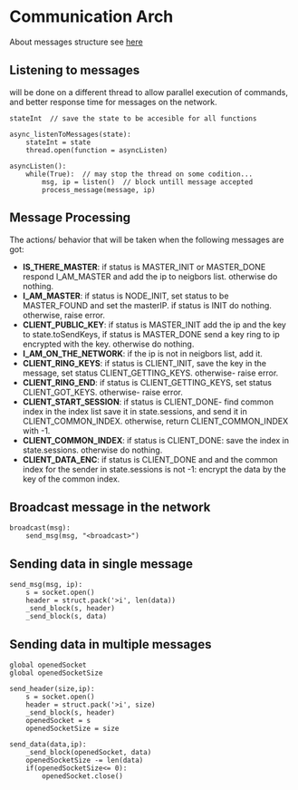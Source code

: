 
# Communication Arch
About messages structure see [here](https://github.com/reutnagar/distributed-RSA-for-IoT/blob/master/Docs/Massages_Structure_Arch.md)
## Listening to messages
will be done on a different thread to allow parallel execution of commands, and better response time for messages on the network.
```
stateInt  // save the state to be accesible for all functions

async_listenToMessages(state):
	stateInt = state
	thread.open(function = asyncListen)

asyncListen():
	while(True):  // may stop the thread on some codition...
		msg, ip = listen()  // block untill message accepted
		process_message(message, ip)
```

## Message Processing
The actions/ behavior that will be taken when the following messages are got:

- <b>IS_THERE_MASTER</b>: if status is MASTER_INIT or MASTER_DONE respond I_AM_MASTER and add the ip to neigbors list. otherwise do nothing.
- <b>I_AM_MASTER</b>: if status is NODE_INIT, set status to be MASTER_FOUND and set the masterIP. if status is INIT do nothing. otherwise, raise error.
- <b>CLIENT_PUBLIC_KEY</b>: if status is MASTER_INIT add the ip and the key to state.toSendKeys, if status is MASTER_DONE send a key ring to ip encrypted with the key. otherwise do nothing.
- <b>I_AM_ON_THE_NETWORK</b>: if the ip is not in neigbors list, add it.
- <b>CLIENT_RING_KEYS</b>: if status is CLIENT_INIT, save the key in the message, set status CLIENT_GETTING_KEYS. otherwise- raise error.
- <b>CLIENT_RING_END</b>: if status is CLIENT_GETTING_KEYS, set status CLIENT_GOT_KEYS. otherwise- raise error.
- <b>CLIENT_START_SESSION</b>: if status is CLIENT_DONE- find common index in the index list save it in state.sessions, and send it in CLIENT_COMMON_INDEX. otherwise, return CLIENT_COMMON_INDEX with -1.
- <b>CLIENT_COMMON_INDEX</b>: if status is CLIENT_DONE: save the index in state.sessions. otherwise do nothing.
- <b>CLIENT_DATA_ENC</b>: if status is CLIENT_DONE and and the common index for the sender in state.sessions is not -1: encrypt the data
by the key of the common index.

## Broadcast message in the network
```
broadcast(msg):
	send_msg(msg, "<broadcast>")
```

## Sending data in single message
```
send_msg(msg, ip):
	s = socket.open()
	header = struct.pack('>i', len(data))
	_send_block(s, header)
	_send_block(s, data)
```
## Sending data in multiple messages
```
global openedSocket
global openedSocketSize

send_header(size,ip):
	s = socket.open()
	header = struct.pack('>i', size)
	_send_block(s, header)
	openedSocket = s
	openedSocketSize = size

send_data(data,ip):
	_send_block(openedSocket, data)
	openedSocketSize -= len(data)
	if(openedSocketSize<= 0):
		openedSocket.close()		
```
